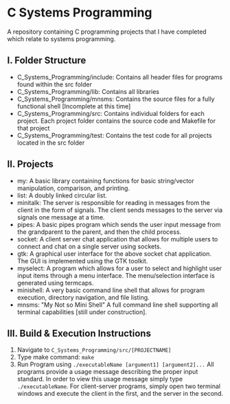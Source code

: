 # C Systems Programming
A repository containing C programming projects that I have completed which relate to systems programming. 


## I.  Folder Structure

*  C_Systems_Programming/include: Contains all header files for programs found within the src folder   
*  C_Systems_Programming/lib:     Contains all libraries    
*  C_Systems_Programming/mnsms:   Contains the source files for a fully functional shell [Incomplete at this time]    
*  C_Systems_Programming/src:     Contains individual folders for each project.  Each project folder contains the source code    and Makefile for that project    
*  C_Systems_Programming/test:    Contains the test code for all projects located in the src folder


## II.  Projects

*  my: A basic library containing functions for basic string/vector manipulation, comparison, and printing.   
*  list:  A doubly linked circular list.    
*  minitalk: The server is responsible for reading in messages from the client in the form of signals.  The client sends        messages to the server via signals one message at a time.  
*  pipes: A basic pipes program which sends the user input message from the grandparent to the parent, and then the child       process.  
*  socket:  A client server chat application that allows for multiple users to connect and chat on a single server using        sockets.  
*  gtk: A graphical user interface for the above socket chat application.  The GUI is implemented using the GTK toolkit.  
*  myselect:  A program which allows for a user to select and highlight user input items through a menu interface.  The         menu/selection interface is generated using termcaps.  
*  minishell:  A very basic command line shell that allows for program execution, directory navigation, and file listing.   
*  mnsms: "My Not so Mini Shell" A full command line shell supporting all terminal capabilities [still under construction].


## III.  Build & Execution Instructions

1.  Navigate to ` C_Systems_Programming/src/[PROJECTNAME] `
2.  Type make command: ` make `
3.  Run Program using ` ./executableName [argument1] [argument2]... ` All programs provide a usage message describing the proper input standard.  In order to view this usage message simply type ` ./executableName `.  For client-server programs, simply open two terminal windows and execute the client in the first, and the server in the second.  
